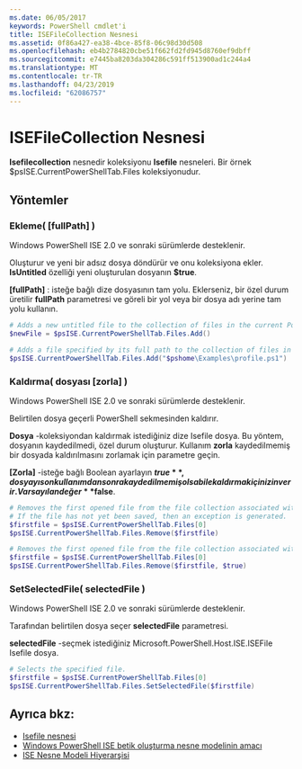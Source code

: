 ```yaml
---
ms.date: 06/05/2017
keywords: PowerShell cmdlet'i
title: ISEFileCollection Nesnesi
ms.assetid: 0f86a427-ea38-4bce-85f8-06c98d30d508
ms.openlocfilehash: eb4b2784820cbe51f662fd2fd945d8760ef9dbff
ms.sourcegitcommit: e7445ba8203da304286c591ff513900ad1c244a4
ms.translationtype: MT
ms.contentlocale: tr-TR
ms.lasthandoff: 04/23/2019
ms.locfileid: "62086757"
---
```

# <a name="the-isefilecollection-object"></a>ISEFileCollection Nesnesi

**Isefilecollection** nesnedir koleksiyonu **Isefile** nesneleri. Bir örnek $psISE.CurrentPowerShellTab.Files koleksiyonudur.

## <a name="methods"></a>Yöntemler

### <a name="add-fullpath-"></a>Ekleme\( \[fullPath\] \)

Windows PowerShell ISE 2.0 ve sonraki sürümlerde desteklenir.

Oluşturur ve yeni bir adsız dosya döndürür ve onu koleksiyona ekler. **IsUntitled** özelliği yeni oluşturulan dosyanın **$true**.

**\[fullPath\]**  : isteğe bağlı dize dosyasının tam yolu. Eklerseniz, bir özel durum üretilir **fullPath** parametresi ve göreli bir yol veya bir dosya adı yerine tam yolu kullanın.

```powershell
# Adds a new untitled file to the collection of files in the current PowerShell tab.
$newFile = $psISE.CurrentPowerShellTab.Files.Add()

# Adds a file specified by its full path to the collection of files in the current PowerShell tab.
$psISE.CurrentPowerShellTab.Files.Add("$pshome\Examples\profile.ps1")
```

### <a name="remove-file-force-"></a>Kaldırma\( dosyası \[zorla\] \)

Windows PowerShell ISE 2.0 ve sonraki sürümlerde desteklenir.

Belirtilen dosya geçerli PowerShell sekmesinden kaldırır.

**Dosya** -koleksiyondan kaldırmak istediğiniz dize Isefile dosya. Bu yöntem, dosyanın kaydedilmedi, özel durum oluşturur. Kullanım **zorla** kaydedilmemiş bir dosyada kaldırılmasını zorlamak için parametre geçin.

**\[Zorla\]**  -isteğe bağlı Boolean ayarlayın **$true**, dosyayı son kullanımdan sonra kaydedilmemiş olsa bile kaldırmak için izin verir. Varsayılan değer **$false**.

```powershell
# Removes the first opened file from the file collection associated with the current PowerShell tab.
# If the file has not yet been saved, then an exception is generated.
$firstfile = $psISE.CurrentPowerShellTab.Files[0]
$psISE.CurrentPowerShellTab.Files.Remove($firstfile)

# Removes the first opened file from the file collection associated with the current PowerShell tab, even if it has not been saved.
$firstfile = $psISE.CurrentPowerShellTab.Files[0]
$psISE.CurrentPowerShellTab.Files.Remove($firstfile, $true)
```

### <a name="setselectedfile-selectedfile-"></a>SetSelectedFile\( selectedFile \)

Windows PowerShell ISE 2.0 ve sonraki sürümlerde desteklenir.

Tarafından belirtilen dosya seçer **selectedFile** parametresi.

**selectedFile** -seçmek istediğiniz Microsoft.PowerShell.Host.ISE.ISEFile Isefile dosya.

```powershell
# Selects the specified file.
$firstfile = $psISE.CurrentPowerShellTab.Files[0]
$psISE.CurrentPowerShellTab.Files.SetSelectedFile($firstfile)
```

## <a name="see-also"></a>Ayrıca bkz:

- [Isefile nesnesi](The-ISEFile-Object.md)
- [Windows PowerShell ISE betik oluşturma nesne modelinin amacı](Purpose-of-the-Windows-PowerShell-ISE-Scripting-Object-Model.md)
- [ISE Nesne Modeli Hiyerarşisi](The-ISE-Object-Model-Hierarchy.md)